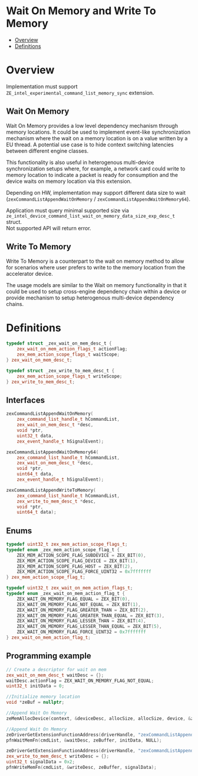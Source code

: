 <!---

Copyright (C) 2022-2023 Intel Corporation

SPDX-License-Identifier: MIT

-->

# Wait On Memory and Write To Memory

* [Overview](#Overview)
* [Definitions](#Definitions)

# Overview

Implementation must support `ZE_intel_experimental_command_list_memory_sync` extension.

## Wait On Memory

Wait On Memory provides a low level dependency mechanism through memory locations. It could be used to implement event-like synchronization mechanism where the wait on a memory location is on a value written by a EU thread. A potential use case is to hide context switching latencies between different engine classes.

This functionality is also useful in heterogenous multi-device synchronization setups where, for example, a network card could write to memory location to indicate a packet is ready for consumption and the device waits on memory location via this extension.

Depending on HW, implementation may support different data size to wait (`zexCommandListAppendWaitOnMemory` / `zexCommandListAppendWaitOnMemory64`).

Application must query minimal supported size via `ze_intel_device_command_list_wait_on_memory_data_size_exp_desc_t` struct.  
Not supported API will return error.

## Write To Memory
Write To Memory is a counterpart to the wait on memory method to allow for scenarios where user prefers to write to the memory location from the accelerator device.

The usage models are similar to the Wait on memory functionality in that it could be used to setup cross-engine dependency chain within a device or provide mechanism to setup heterogenous multi-device dependency chains.

# Definitions

```cpp
typedef struct _zex_wait_on_mem_desc_t {
    zex_wait_on_mem_action_flags_t actionFlag;
    zex_mem_action_scope_flags_t waitScope;
} zex_wait_on_mem_desc_t;

typedef struct _zex_write_to_mem_desc_t {
    zex_mem_action_scope_flags_t writeScope;
} zex_write_to_mem_desc_t;
```

## Interfaces

```cpp
zexCommandListAppendWaitOnMemory(
    zex_command_list_handle_t hCommandList,
    zex_wait_on_mem_desc_t *desc,
    void *ptr,
    uint32_t data,
    zex_event_handle_t hSignalEvent);

zexCommandListAppendWaitOnMemory64(
    zex_command_list_handle_t hCommandList,
    zex_wait_on_mem_desc_t *desc,
    void *ptr,
    uint64_t data,
    zex_event_handle_t hSignalEvent);

zexCommandListAppendWriteToMemory(
    zex_command_list_handle_t hCommandList,
    zex_write_to_mem_desc_t *desc,
    void *ptr,
    uint64_t data);
```

## Enums

```cpp
typedef uint32_t zex_mem_action_scope_flags_t;
typedef enum _zex_mem_action_scope_flag_t {
    ZEX_MEM_ACTION_SCOPE_FLAG_SUBDEVICE = ZEX_BIT(0),
    ZEX_MEM_ACTION_SCOPE_FLAG_DEVICE = ZEX_BIT(1),
    ZEX_MEM_ACTION_SCOPE_FLAG_HOST = ZEX_BIT(2),
    ZEX_MEM_ACTION_SCOPE_FLAG_FORCE_UINT32 = 0x7fffffff
} zex_mem_action_scope_flag_t;

typedef uint32_t zex_wait_on_mem_action_flags_t;
typedef enum _zex_wait_on_mem_action_flag_t {
    ZEX_WAIT_ON_MEMORY_FLAG_EQUAL = ZEX_BIT(0),
    ZEX_WAIT_ON_MEMORY_FLAG_NOT_EQUAL = ZEX_BIT(1),
    ZEX_WAIT_ON_MEMORY_FLAG_GREATER_THAN = ZEX_BIT(2),
    ZEX_WAIT_ON_MEMORY_FLAG_GREATER_THAN_EQUAL = ZEX_BIT(3),
    ZEX_WAIT_ON_MEMORY_FLAG_LESSER_THAN = ZEX_BIT(4),
    ZEX_WAIT_ON_MEMORY_FLAG_LESSER_THAN_EQUAL = ZEX_BIT(5),
    ZEX_WAIT_ON_MEMORY_FLAG_FORCE_UINT32 = 0x7fffffff
} zex_wait_on_mem_action_flag_t;
```

## Programming example

```cpp
// Create a descriptor for wait on mem
zex_wait_on_mem_desc_t waitDesc = {};
waitDesc.actionFlag = ZEX_WAIT_ON_MEMORY_FLAG_NOT_EQUAL;
uint32_t initData = 0;

//Initialize memory location
void *zeBuf = nullptr;

//Append Wait On Memory
zeMemAllocDevice(context, &deviceDesc, allocSize, allocSize, device, &zeBuf);

//Append Wait On Memory
zeDriverGetExtensionFunctionAddress(driverHandle, "zexCommandListAppendWaitOnMemory", pfnWaitMemFn);
pfnWaitMemFn(cmdList, &waitDesc, zeBuffer, initData, NULL);

zeDriverGetExtensionFunctionAddress(driverHandle, "zexCommandListAppendWriteToMemory", pfnWriteMemFn);
zex_write_to_mem_desc_t writeDesc = {};
uint32_t signalData = 0x2;
pfnWriteMemFn(cmdList, &writeDesc, zeBuffer, signalData);
```
